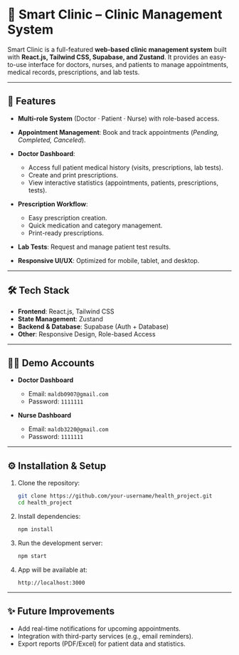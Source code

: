 # 🏥 Smart Clinic – Clinic Management System

Smart Clinic is a full-featured **web-based clinic management system** built with **React.js, Tailwind CSS, Supabase, and Zustand**.
It provides an easy-to-use interface for doctors, nurses, and patients to manage appointments, medical records, prescriptions, and lab tests.

---

## 🚀 Features

* **Multi-role System** (Doctor · Patient · Nurse) with role-based access.
* **Appointment Management**: Book and track appointments (*Pending, Completed, Canceled*).
* **Doctor Dashboard**:

  * Access full patient medical history (visits, prescriptions, lab tests).
  * Create and print prescriptions.
  * View interactive statistics (appointments, patients, prescriptions, tests).
* **Prescription Workflow**:

  * Easy prescription creation.
  * Quick medication and category management.
  * Print-ready prescriptions.
* **Lab Tests**: Request and manage patient test results.
* **Responsive UI/UX**: Optimized for mobile, tablet, and desktop.

---

## 🛠️ Tech Stack

* **Frontend**: React.js, Tailwind CSS
* **State Management**: Zustand
* **Backend & Database**: Supabase (Auth + Database)
* **Other**: Responsive Design, Role-based Access

---

## 👨‍⚕️ Demo Accounts

* **Doctor Dashboard**

  * Email: `maldb0907@gmail.com`
  * Password: `1111111`

* **Nurse Dashboard**

  * Email: `maldb3220@gmail.com`
  * Password: `1111111`

---

## ⚙️ Installation & Setup

1. Clone the repository:

   ```bash
   git clone https://github.com/your-username/health_project.git
   cd health_project
   ```
2. Install dependencies:

   ```bash
   npm install
   ```
3. Run the development server:

   ```bash
   npm start
   ```
4. App will be available at:

   ```
   http://localhost:3000
   ```

---


## ✨ Future Improvements

* Add real-time notifications for upcoming appointments.
* Integration with third-party services (e.g., email reminders).
* Export reports (PDF/Excel) for patient data and statistics.

